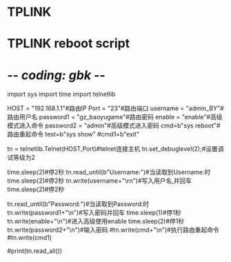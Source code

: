 # TPLINK
# TPLINK reboot script

# -*- coding: gbk -*-
import sys
import time
import telnetlib

HOST = "192.168.1.1"#路由IP
Port = "23"#路由端口
username = "admin_BY"#路由用户名
password1 = "gz_baoyugame"#路由密码
enable = "enable"#高级模式进入命令
password2 = "admin"#高级模式进入密码
cmd=b"sys reboot"#路由重起命令
test=b"sys show"
#cmd1=b"exit"
 
tn = telnetlib.Telnet(HOST,Port)#telnet连接主机
tn.set_debuglevel(2);#设置调试等级为2
 
time.sleep(2)#停2秒
tn.read_until(b"Username:")#当读取到Username:时
time.sleep(2)#停2秒
tn.write(username+"\rn")#写入用户名,并回车
time.sleep(2)#停2秒

tn.read_until(b"Password:")#当读取到Password:时
tn.write(password1+"\n")#写入密码并回车
time.sleep(1)#停1秒
tn.write(enable+"\n")#进入高级使用enable
time.sleep(2)#停1秒
tn.write(password2+"\n")#输入密码
#tn.write(cmd+"\n")#执行路由重起命令
#tn.write(cmd1)

#print(tn.read_all())

